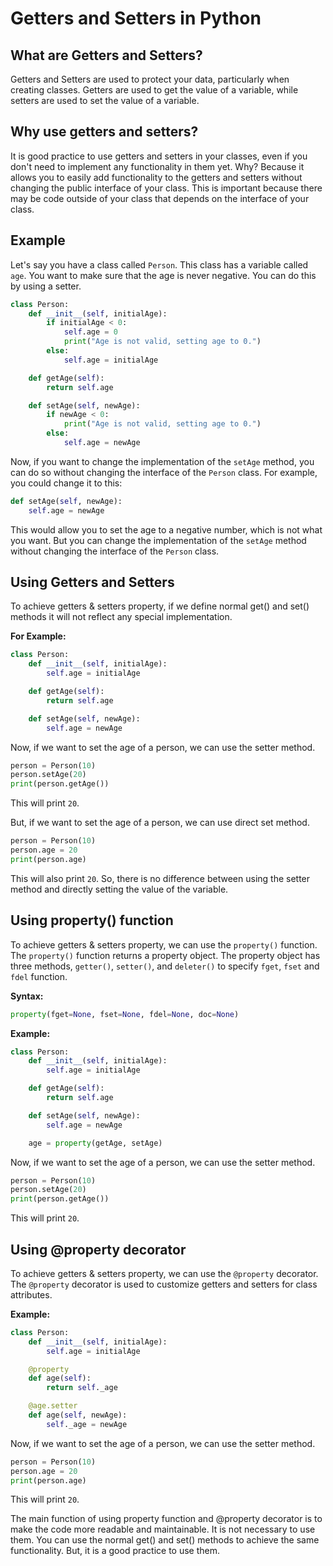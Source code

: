 # Getters and Setters in Python

## What are Getters and Setters?

Getters and Setters are used to protect your data, particularly when creating classes. Getters are used to get the value of a variable, while setters are used to set the value of a variable.

## Why use getters and setters?

It is good practice to use getters and setters in your classes, even if you don't need to implement any functionality in them yet. Why? Because it allows you to easily add functionality to the getters and setters without changing the public interface of your class. This is important because there may be code outside of your class that depends on the interface of your class.

## Example

Let's say you have a class called `Person`. This class has a variable called `age`. You want to make sure that the age is never negative. You can do this by using a setter.

```python
class Person:
    def __init__(self, initialAge):
        if initialAge < 0:
            self.age = 0
            print("Age is not valid, setting age to 0.")
        else:
            self.age = initialAge

    def getAge(self):
        return self.age

    def setAge(self, newAge):
        if newAge < 0:
            print("Age is not valid, setting age to 0.")
        else:
            self.age = newAge
```

Now, if you want to change the implementation of the `setAge` method, you can do so without changing the interface of the `Person` class. For example, you could change it to this:

```python
def setAge(self, newAge):
    self.age = newAge
```

This would allow you to set the age to a negative number, which is not what you want. But you can change the implementation of the `setAge` method without changing the interface of the `Person` class.

## Using Getters and Setters

To achieve getters & setters property, if we define normal get() and set() methods it will not reflect any special implementation. 

**For Example:**

```python
class Person:
    def __init__(self, initialAge):
        self.age = initialAge

    def getAge(self):
        return self.age

    def setAge(self, newAge):
        self.age = newAge
```

Now, if we want to set the age of a person, we can use the setter method. 

```python
person = Person(10)
person.setAge(20)
print(person.getAge())
```

This will print `20`.

But, if we want to set the age of a person, we can use direct set method. 

```python
person = Person(10)
person.age = 20
print(person.age)
```

This will also print `20`. So, there is no difference between using the setter method and directly setting the value of the variable.

## Using property() function

To achieve getters & setters property, we can use the `property()` function. The `property()` function returns a property object. The property object has three methods, `getter()`, `setter()`, and `deleter()` to specify `fget`, `fset` and `fdel` function.

**Syntax:**

```python
property(fget=None, fset=None, fdel=None, doc=None)
```

**Example:**

```python
class Person:
    def __init__(self, initialAge):
        self.age = initialAge

    def getAge(self):
        return self.age

    def setAge(self, newAge):
        self.age = newAge

    age = property(getAge, setAge)
```

Now, if we want to set the age of a person, we can use the setter method. 

```python
person = Person(10)
person.setAge(20)
print(person.getAge())
```

This will print `20`.

## Using @property decorator

To achieve getters & setters property, we can use the `@property` decorator. The `@property` decorator is used to customize getters and setters for class attributes.

**Example:**

```python
class Person:
    def __init__(self, initialAge):
        self.age = initialAge

    @property
    def age(self):
        return self._age

    @age.setter
    def age(self, newAge):
        self._age = newAge
```

Now, if we want to set the age of a person, we can use the setter method. 

```python
person = Person(10)
person.age = 20
print(person.age)
```

This will print `20`.

The main function of using property function and @property decorator is to make the code more readable and maintainable. It is not necessary to use them. You can use the normal get() and set() methods to achieve the same functionality. But, it is a good practice to use them.